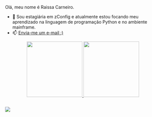 Olá, meu nome é Raissa Carneiro.

- 🎒 Sou estagiária em zConfig e atualmente estou focando meu aprendizado na linguagem de programação Python e no ambiente mainframe. 
- 📫 <a href="mailto:uefsraissa@gmail.com">Envia-me um e-mail :)</a>

<div align="center">
  <a href="https://github.com/hellorai94">
  <img height="180em" src="https://github-readme-stats.vercel.app/api?username=hellorai94&show_icons=true&theme=highcontrast&include_all_commits=true&count_private=true"/>
  <img height="180em" src="https://github-readme-stats.vercel.app/api/top-langs/?username=hellorai94&layout=compact&langs_count=7&theme=highcontrast"/>
</div>
 
  ##
  
  <div>
    <a href="https://www.linkedin.com/in/raissa-carneiro-castro-763576226/" target="_blank"><img src="https://img.shields.io/badge/-LinkedIn-%230077B5?style=for-the-badge&logo=linkedin&logoColor=white" target="_blank"></a>
  </div>  
